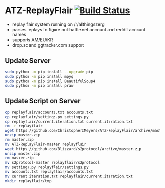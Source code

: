 ATZ-ReplayFlair [![Build Status](https://travis-ci.org/ChristopherIMeyers/ATZ-ReplayFlair.svg?branch=master)](https://travis-ci.org/ChristopherIMeyers/ATZ-ReplayFlair)
===============
* replay flair system running on /r/allthingszerg
* parses replays to figure out battle.net account and reddit account names
* supports AM/EU/KR
* drop.sc and ggtracker.com support

Update Server
---
```bash
sudo python -m pip install --upgrade pip
sudo python -m pip install mpyq
sudo python -m pip install BeautifulSoup4
sudo python -m pip install praw
```

Update Script on Server
---
```bash
cp replayflair/accounts.txt accounts.txt
cp replayflair/settings.py settings.py
cp replayflair/current.iteration.txt current.iteration.txt
rm -r replayflair
wget https://github.com/ChristopherIMeyers/ATZ-ReplayFlair/archive/master.zip
unzip master.zip
rm master.zip
mv ATZ-ReplayFlair-master replayflair
wget https://github.com/Blizzard/s2protocol/archive/master.zip
unzip master.zip
rm master.zip
mv s2protocol-master replayflair/s2protocol
mv settings.py replayflair/settings.py
mv accounts.txt replayflair/accounts.txt
mv current.iteration.txt replayflair/current.iteration.txt
mkdir replayflair/tmp
```
